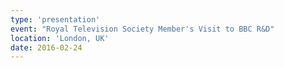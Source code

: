 ```yaml
---
type: 'presentation'
event: "Royal Television Society Member's Visit to BBC R&D"
location: 'London, UK'
date: 2016-02-24
---
```

